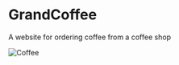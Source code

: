 # GrandCoffee
A website for ordering coffee from a coffee shop


![Coffee](https://github.com/user-attachments/assets/355992f3-cdab-4edf-9845-55cc620caf88)
